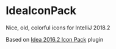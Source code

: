 # IdeaIconPack
Nice, old, colorful icons for IntelliJ 2018.2

Based on [Idea 2016.2 Icon Pack](https://plugins.jetbrains.com/plugin/7285-idea-2016-2-icon-pack) plugin
